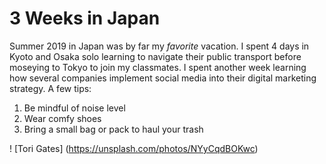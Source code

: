 # 3 Weeks in Japan

Summer 2019 in Japan was by far my _favorite_ vacation. I spent 4 days in Kyoto and Osaka solo learning to navigate their public transport before moseying to Tokyo to join my classmates. I spent another week learning how several companies implement social media into their digital marketing strategy. A few tips:

1. Be mindful of noise level
2. Wear comfy shoes
3. Bring a small bag or pack to haul your trash

! [Tori Gates] (https://unsplash.com/photos/NYyCqdBOKwc)